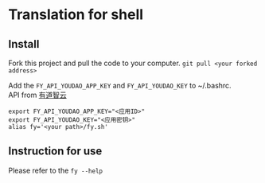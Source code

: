 # Translation for shell

## Install
Fork this project and pull the code to your computer.
`git pull <your forked address>`

Add the `FY_API_YOUDAO_APP_KEY` and `FY_API_YOUDAO_KEY` to ~/.bashrc.   
API from [有道智云](http://ai.youdao.com)
```
export FY_API_YOUDAO_APP_KEY="<应用ID>"
export FY_API_YOUDAO_KEY="<应用密钥>"
alias fy='<your path>/fy.sh'
```

## Instruction for use

Please refer to the `fy --help`